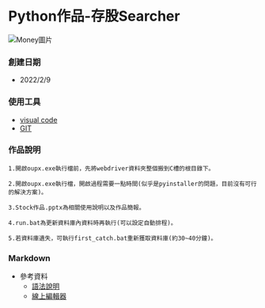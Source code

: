 # Python作品-存股Searcher

![Money圖片](https://raw.githubusercontent.com/PlaYxTiMe/CH-git/master/money.gif?token=GHSAT0AAAAAABRMAWQHHC7KTNOMV6FZ7BL2YQDH6TA)


### 創建日期
- 2022/2/9


### 使用工具
- [visual code](https://code.visualstudio.com/)
- [GIT](https://git-scm.com/)


### 作品說明

```
1.開啟oupx.exe執行檔前，先將webdriver資料夾整個搬到C槽的根目錄下。

2.開啟oupx.exe執行檔，開啟過程需要一點時間(似乎是pyinstaller的問題，目前沒有可行的解決方案)。

3.Stock作品.pptx為相關使用說明以及作品簡報。

4.run.bat為更新資料庫內資料時再執行(可以設定自動排程)。

5.若資料庫遺失，可執行first_catch.bat重新獲取資料庫(約30~40分鐘)。

```

### Markdown
- 參考資料
	- [語法說明](https://markdown.tw/#precode)
	- [線上編輯器](https://www.mdeditor.tw/)